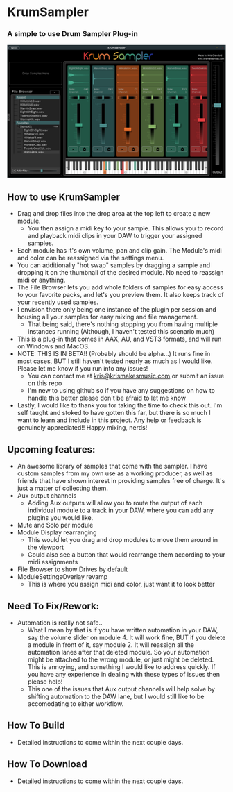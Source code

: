 # KrumSampler

### A simple to use Drum Sampler Plug-in

![image](https://github.com/krismakesstuff/KrumSampler/blob/master/KrumSamplerScreenshot%2009292021.PNG)

## How to use KrumSampler
- Drag and drop files into the drop area at the top left to create a new module.
  - You then assign a midi key to your sample. This allows you to record and playback midi clips in your DAW to trigger your assigned samples.
- Each module has it's own volume, pan and clip gain. The Module's midi and color can be reassigned via the settings menu.  
- You can additionally "hot swap" samples by dragging a sample and dropping it on the thumbnail of the desired module. No need to reassign midi or anything.
- The File Browser lets you add whole folders of samples for easy access to your favorite packs, and let's you preview them. It also keeps track of your recently used samples.
- I envision there only being one instance of the plugin per session and housing all your samples for easy mixing and file management. 
  - That being said, there's nothing stopping you from having multiple instances running (Although, I haven't tested this scenario much)
- This is a plug-in that comes in AAX, AU, and VST3 formats, and will run on Windows and MacOS. 
- NOTE: THIS IS IN BETA!! (Probably should be alpha...) It runs fine in most cases, BUT I still haven't tested nearly as much as I would like. Please let me know if you run into any issues!
  - You can contact me at kris@krismakesmusic.com or submit an issue on this repo
  - I'm new to using github so if you have any suggestions on how to handle this better please don't be afraid to let me know 
- Lastly, I would like to thank you for taking the time to check this out. I'm self taught and stoked to have gotten this far, but there is so much I want to learn and include in this project. Any help or feedback is genuinely appreciated!! Happy mixing, nerds!

## Upcoming features:
- An awesome library of samples that come with the sampler. I have custom samples from my own use as a working producer, as well as friends that have shown interest in providing samples free of charge. It's just a matter of collecting them. 
- Aux output channels
  -  Adding Aux outputs will allow you to route the output of each individual module to a track in your DAW, where you can add any plugins you would like.
- Mute and Solo per module
- Module Display rearranging
  - This would let you drag and drop modules to move them around in the viewport
  - Could also see a button that would rearrange them according to your midi assignments
- File Browser to show Drives by default
- ModuleSettingsOverlay revamp
  - This is where you assign midi and color, just want it to look better

## Need To Fix/Rework:
- Automation is really not safe..
  - What I mean by that is if you have written automation in your DAW, say the volume slider on module 4. It will work fine, BUT if you delete a module in front of it, say module    2. It will reassign all the automation lanes after that deleted module. So your automation might be attached to the wrong module, or just might be deleted. This is annoying,      and something I would like to address quickly. If you have any experience in dealing with these types of issues then please help!
  - This one of the issues that Aux output channels will help solve by shifting automation to the DAW lane, but I would still like to be accomodating to either workflow.


## How To Build
- Detailed instructions to come within the next couple days.

## How To Download
- Detailed instructions to come within the next couple days.
